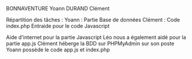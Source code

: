BONNAVENTURE Yoann
DURAND Clément

Répartition des tâches :
Yoann : Partie Base de données
Clément : Code index.php
Entraide pour le code Javascript

Aide d'internet pour la partie Javascript
Léo nous a également aidé pour la partie app.js
Clément héberge la BDD sur PHPMyAdmin sur son poste
Yoann possède le code app.js et index.php